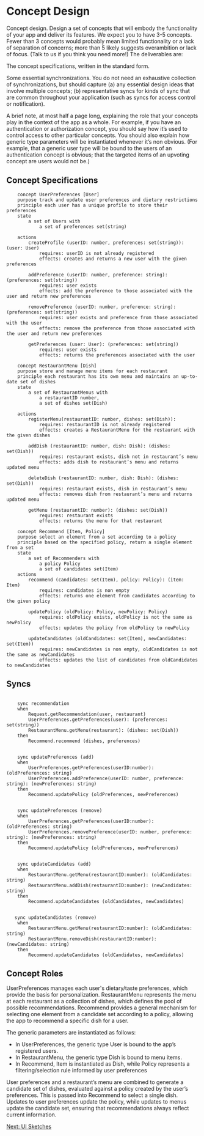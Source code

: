 # Concept Design

Concept design. Design a set of concepts that will embody the functionality of your app and deliver its features. We expect you to have 3-5 concepts. Fewer than 3 concepts would probably mean limited functionality or a lack of separation of concerns; more than 5 likely suggests overambition or lack of focus. (Talk to us if you think you need more!) The deliverables are:

The concept specifications, written in the standard form.

Some essential synchronizations. You do not need an exhaustive collection of synchronizations, but should capture (a) any essential design ideas that involve multiple concepts; (b) representative syncs for kinds of sync that are common throughout your application (such as syncs for access control or notification).

A brief note, at most half a page long, explaining the role that your concepts play in the context of the app as a whole. For example, if you have an authentication or authorization concept, you should say how it’s used to control access to other particular concepts. You should also explain how generic type parameters will be instantiated whenever it’s non obvious. (For example, that a generic user type will be bound to the users of an authentication concept is obvious; that the targeted items of an upvoting concept are users would not be.)

## Concept Specifications

```late
    concept UserPreferences [User]
    purpose track and update user preferences and dietary restrictions
    principle each user has a unique profile to store their preferences
    state
        a set of Users with
            a set of preferences set(string)

    actions
        createProfile (userID: number, preferences: set(string)): (user: User)
            requires: userID is not already registered
            effects: creates and returns a new user with the given preferences

        addPreference (userID: number, preference: string): (preferences: set(string))
            requires: user exists
            effects: add the preference to those associated with the user and return new preferences

        removePreference (userID: number, preference: string): (preferences: set(string))
            requires: user exists and preference from those associated with the user
            effects: remove the preference from those associated with the user and return new preferences

        getPreferences (user: User): (preferences: set(string))
            requires: user exists
            effects: returns the preferences associated with the user

```

```late
    concept RestaurantMenu [Dish]
    purpose store and manage menu items for each restaurant
    principle each restaurant has its own menu and maintains an up-to-date set of dishes
    state
        a set of RestaurantMenus with
            a restaurantID number,
            a set of dishes set(Dish)

    actions
        registerMenu(restaurantID: number, dishes: set(Dish)):
            requires: restaurantID is not already registered
            effects: creates a RestaurantMenu for the restaurant with the given dishes

        addDish (restaurantID: number, dish: Dish): (dishes: set(Dish))
            requires: restaurant exists, dish not in restaurant’s menu
            effects: adds dish to restaurant’s menu and returns updated menu

        deleteDish (restaurantID: number, dish: Dish): (dishes: set(Dish))
            requires: restaurant exists, dish in restaurant’s menu
            effects: removes dish from restaurant’s menu and returns updated menu

        getMenu (restaurantID: number): (dishes: set(Dish))
            requires: restaurant exists
            effects: returns the menu for that restaurant

```

```late
    concept Recommend [Item, Policy]
    purpose select an element from a set according to a policy
    principle based on the specified policy, return a single element from a set
    state
        a set of Recommenders with
            a policy Policy
            a set of candidates set(Item)
    actions
        recommend (candidates: set(Item), policy: Policy): (item: Item)
            requires: candidates is non empty
            effects: returns one element from candidates according to the given policy

        updatePolicy (oldPolicy: Policy, newPolicy: Policy)
            requires: oldPolicy exists, oldPolicy is not the same as newPolicy
            effects: updates the policy from oldPolicy to newPolicy

        updateCandidates (oldCandidates: set(Item), newCandidates: set(Item))
            requires: newCandidates is non empty, oldCandidates is not the same as newCandidates
            effects: updates the list of candidates from oldCandidates to newCandidates

```

## Syncs

```late

    sync recommendation
    when
        Request.getRecommendation(user, restaurant)
        UserPreferences.getPreferences(user): (preferences: set(string))
        RestaurantMenu.getMenu(restaurant): (dishes: set(Dish))
    then
        Recommend.recommend (dishes, preferences)

```

```late

    sync updatePreferences (add)
    when
        UserPreferences.getPreferences(userID:number): (oldPreferences: string)
        UserPreferences.addPreference(userID: number, preference: string): (newPreferences: string)
    then
        Recommend.updatePolicy (oldPreferences, newPreferences)

```

```late

    sync updatePreferences (remove)
    when
        UserPreferences.getPreferences(userID:number): (oldPreferences: string)
        UserPreferences.removePreference(userID: number, preference: string): (newPreferences: string)
    then
        Recommend.updatePolicy (oldPreferences, newPreferences)

```

```late

    sync updateCandidates (add)
    when
        RestaurantMenu.getMenu(restaurantID:number): (oldCandidates: string)
        RestaurantMenu.addDish(restaurantID:number): (newCandidates: string)
    then
        Recommend.updateCandidates (oldCandidates, newCandidates)

```

```late

   sync updateCandidates (remove)
    when
        RestaurantMenu.getMenu(restaurantID:number): (oldCandidates: string)
        RestaurantMenu.removeDish(restaurantID:number): (newCandidates: string)
    then
        Recommend.updateCandidates (oldCandidates, newCandidates)

```

## Concept Roles

UserPreferences manages each user's dietary/taste preferences, which provide the basis for personalization. RestaurantMenu represents the menu at each restaurant as a collection of dishes, which defines the pool of possible recommendations. Recommend provides a general mechanism for selecting one element from a candidate set according to a policy, allowing the app to recommend a specific dish for a user.

The generic parameters are instantiated as follows:

- In UserPreferences, the generic type User is bound to the app’s registered users.
- In RestaurantMenu, the generic type Dish is bound to menu items.
- In Recommend, Item is instantiated as Dish, while Policy represents a filtering/selection rule informed by user preferences

User preferences and a restaurant’s menu are combined to generate a candidate set of dishes, evaluated against a policy created by the user’s preferences. This is passed into Recommend to select a single dish. Updates to user preferences update the policy, while updates to menus update the candidate set, ensuring that recommendations always reflect current information.

[Next: UI Sketches](sketches.md)
